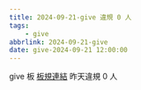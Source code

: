 ```yaml
---
title: 2024-09-21-give 違規 0 人
tags:
    - give
abbrlink: 2024-09-21-give
date: give-2024-09-21 12:00:00
---
```

give 板 [板規連結](https://www.ptt.cc/bbs/give/M.1612495900.A.C32.html)
昨天違規 0 人
